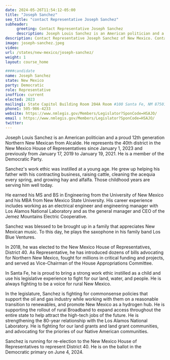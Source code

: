```yaml
---
date: 2024-05-26T11:54:12-05:00
title: "Joseph Sanchez"
seo_title: "contact Representative Joseph Sanchez"
subheader:
     greeting: Contact Representative Joseph Sanchez
     description: Joseph Louis Sanchez is an American politician and a proud 12th generation Northern New Mexican from Alcalde. He represents the 40th district in the New Mexico House of Representatives since January 1, 2023 and previously from January 17, 2019 to January 19, 2021. He is a member of the Democratic Party.
description: Contact Representative Joseph Sanchez of New Mexico. Contact information for Joseph Sanchez includes email address, phone number, and mailing address.
image: joseph-sanchez.jpeg
video:
url: /states/new-mexico/joseph-sanchez/
weight: 1
layout: course_home

####candidate
name: Joseph Sanchez
state: New Mexico
party: Democratic
role: Representative
inoffice: current
elected: 2023
mailing1: State Capitol Building Room 204A Room #100 Santa Fe, NM 87501
phone1: 505-986-4233
website: https://www.nmlegis.gov/Members/Legislator?SponCode=HSAJO/
email : https://www.nmlegis.gov/Members/Legislator?SponCode=HSAJO/
twitter: 
---
```

Joseph Louis Sanchez is an American politician and a proud 12th generation Northern New Mexican from Alcalde. He represents the 40th district in the New Mexico House of Representatives since January 1, 2023 and previously from January 17, 2019 to January 19, 2021. He is a member of the Democratic Party.

Sanchez's work ethic was instilled at a young age. He grew up helping his father with his contracting business, raising cattle, cleaning the acequia every spring, and growing hay and alfalfa. Those childhood years are serving him well today.

He earned his MS and BS in Engineering from the University of New Mexico and his MBA from New Mexico State University. His career experience includes working as an electrical engineer and engineering manager with Los Alamos National Laboratory and as the general manager and CEO of the Jemez Mountains Electric Cooperative.

Sanchez was blessed to be brought up in a family that appreciates New Mexican music. To this day, he plays the saxophone in his family band Los Blue Ventures.

In 2018, he was elected to the New Mexico House of Representatives, District 40. As Representative, he has introduced dozens of bills advocating for Northern New Mexico, fought for millions in critical funding and projects, and served as Vice-Chairman of the House Appropriations Committee.

In Santa Fe, he is proud to bring a strong work ethic instilled as a child and use his legislative experience to fight for our land, water, and people. He is always fighting to be a voice for rural New Mexico.

In the legislature, Sanchez is fighting for commonsense policies that support the oil and gas industry while working with them on a reasonable transition to renewables, and promote New Mexico as a hydrogen hub. He is supporting the rollout of rural Broadband to expand access throughout the entire state to help attract the high-tech jobs of the future. He is strengthening the 80-year relationship with the Los Alamos National Laboratory. He is fighting for our land grants and land grant communities, and advocating for the priories of our Native American communities.

Sanchez is running for re-election to the New Mexico House of Representatives to represent District 40. He is on the ballot in the Democratic primary on June 4, 2024.

